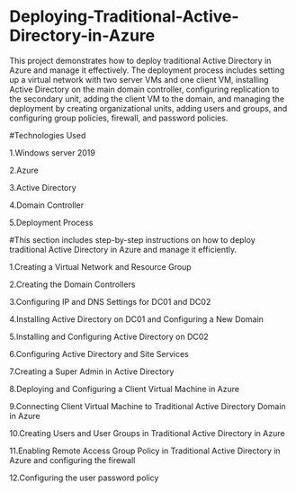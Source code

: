 # Deploying-Traditional-Active-Directory-in-Azure
This project demonstrates how to deploy traditional Active Directory in Azure and manage it effectively. The deployment process includes setting up a virtual network with two server VMs and one client VM, installing Active Directory on the main domain controller, configuring replication to the secondary unit, adding the client VM to the domain, and managing the deployment by creating organizational units, adding users and groups, and configuring group policies, firewall, and password policies.


#Technologies Used 

1.Windows server 2019

2.Azure

3.Active Directory

4.Domain Controller

5.Deployment Process

#This section includes step-by-step instructions on how to deploy traditional Active Directory in Azure and manage it efficiently.

1.Creating a Virtual Network and Resource Group

2.Creating the Domain Controllers

3.Configuring IP and DNS Settings for DC01 and DC02

4.Installing Active Directory on DC01 and Configuring a New Domain

5.Installing and Configuring Active Directory on DC02

6.Configuring Active Directory and Site Services

7.Creating a Super Admin in Active Directory

8.Deploying and Configuring a Client Virtual Machine in Azure

9.Connecting Client Virtual Machine to Traditional Active Directory Domain in Azure

10.Creating Users and User Groups in Traditional Active Directory in Azure

11.Enabling Remote Access Group Policy in Traditional Active Directory in Azure and configuring the firewall

12.Configuring the user password policy

